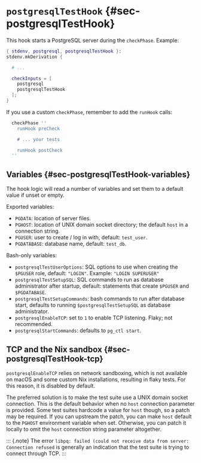 
# `postgresqlTestHook` {#sec-postgresqlTestHook}

This hook starts a PostgreSQL server during the `checkPhase`. Example:

```nix
{ stdenv, postgresql, postgresqlTestHook }:
stdenv.mkDerivation {

  # ...

  checkInputs = [
    postgresql
    postgresqlTestHook
  ];
}
```

If you use a custom `checkPhase`, remember to add the `runHook` calls:
```nix
  checkPhase ''
    runHook preCheck

    # ... your tests

    runHook postCheck
  ''
```

## Variables {#sec-postgresqlTestHook-variables}

The hook logic will read a number of variables and set them to a default value if unset or empty.

Exported variables:

 - `PGDATA`: location of server files.
 - `PGHOST`: location of UNIX domain socket directory; the default `host` in a connection string.
 - `PGUSER`: user to create / log in with, default: `test_user`.
 - `PGDATABASE`: database name, default: `test_db`.

Bash-only variables:

 - `postgresqlTestUserOptions`: SQL options to use when creating the `$PGUSER` role, default: `"LOGIN"`. Example: `"LOGIN SUPERUSER"`
 - `postgresqlTestSetupSQL`: SQL commands to run as database administrator after startup, default: statements that create `$PGUSER` and `$PGDATABASE`.
 - `postgresqlTestSetupCommands`: bash commands to run after database start, defaults to running `$postgresqlTestSetupSQL` as database administrator.
 - `postgresqlEnableTCP`: set to `1` to enable TCP listening. Flaky; not recommended.
 - `postgresqlStartCommands`: defaults to `pg_ctl start`.

## TCP and the Nix sandbox {#sec-postgresqlTestHook-tcp}

`postgresqlEnableTCP` relies on network sandboxing, which is not available on macOS and some custom Nix installations, resulting in flaky tests.
For this reason, it is disabled by default.

The preferred solution is to make the test suite use a UNIX domain socket connection. This is the default behavior when no `host` connection parameter is provided.
Some test suites hardcode a value for `host` though, so a patch may be required. If you can upstream the patch, you can make `host` default to the `PGHOST` environment variable when set. Otherwise, you can patch it locally to omit the `host` connection string parameter altogether.

::: {.note}
The error `libpq: failed (could not receive data from server: Connection refused` is generally an indication that the test suite is trying to connect through TCP.
:::
